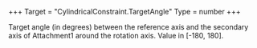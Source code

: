 +++
Target = "CylindricalConstraint.TargetAngle"
Type = number
+++

Target angle (in degrees) between the reference axis and the secondary axis of Attachment1 around the rotation axis. Value in [-180, 180].